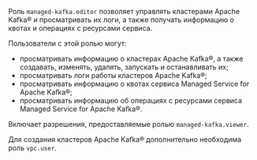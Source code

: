Роль `managed-kafka.editor` позволяет управлять кластерами Apache Kafka® и просматривать их логи, а также получать информацию о квотах и операциях с ресурсами сервиса.

Пользователи с этой ролью могут:
* просматривать информацию о кластерах Apache Kafka®, а также создавать, изменять, удалять, запускать и останавливать их;
* просматривать логи работы кластеров Apache Kafka®;
* просматривать информацию о квотах сервиса Managed Service for Apache Kafka®;
* просматривать информацию об операциях с ресурсами сервиса Managed Service for Apache Kafka®.

Включает разрешения, предоставляемые ролью `managed-kafka.viewer`.

Для создания кластеров Apache Kafka® дополнительно необходима роль `vpc.user`.